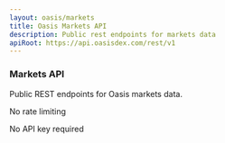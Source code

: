 ```yaml
---
layout: oasis/markets
title: Oasis Markets API
description: Public rest endpoints for markets data
apiRoot: https://api.oasisdex.com/rest/v1
---
```


### Markets API

Public REST endpoints for Oasis markets data.

No rate limiting

No API key required
